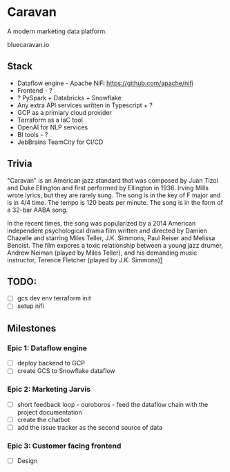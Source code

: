 # Caravan
A modern marketing data platform.

bluecaravan.io

## Stack
- Dataflow engine - Apache NiFi https://github.com/apache/nifi
- Frontend - ?
- ? PySpark + Databricks + Snowflake
- Any extra API services written in Typescript + ?
- GCP as a primiary cloud provider
- Terraform as a IaC tool
- OpenAI for NLP services
- BI tools - ?
- JebBrains TeamCity for CI/CD

## Trivia

"Caravan" is an American jazz standard that was composed by Juan Tizol and Duke Ellington and first performed by Ellington in 1936. Irving Mills wrote lyrics, but they are rarely sung. The song is in the key of F major and is in 4/4 time. The tempo is 120 beats per minute. The song is in the form of a 32-bar AABA song.

In the recent times, the song was popularized by a 2014 American independent psychological drama film written and directed by Damien Chazelle and starring Miles Teller, J.K. Simmons, Paul Reiser and Melissa Benoist. The film expores a toxic relationship between a young jazz drumer, Andrew Neiman (played by Miles Teller), and his demanding music instructor, Terence Fletcher (played by J.K. Simmons)[1](https://youtu.be/ZZY-Ytrw2co)

## TODO:
- [ ] gcs dev env terraform init
- [ ] setup nifi

## Milestones
### Epic 1: Dataflow engine
- [ ] deploy backend to GCP
- [ ] create GCS to Snowflake dataflow
### Epic 2: Marketing Jarvis
- [ ] short feedback loop - ouroboros - feed the dataflow chain with the project documentation
- [ ] create the chatbot
- [ ] add the issue tracker as the second source of data
### Epic 3: Customer facing frontend
- [ ] Design
